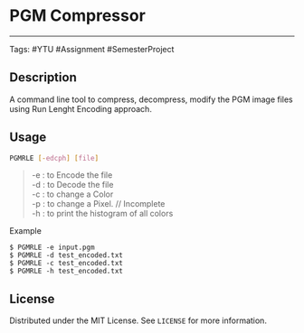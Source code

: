 # PGM Compressor

<hr>

Tags: #YTU #Assignment #SemesterProject

## Description

A command line tool to compress, decompress, modify the PGM image files using Run Lenght Encoding approach.


## Usage

```bash
PGMRLE [-edcph] [file]
```

> -e : to Encode the file  
-d : to Decode the file  
-c : to change a Color  
-p : to change a Pixel. // Incomplete  
-h : to print the histogram of all colors


Example
```
$ PGMRLE -e input.pgm
$ PGMRLE -d test_encoded.txt
$ PGMRLE -c test_encoded.txt
$ PGMRLE -h test_encoded.txt
```

<!-- LICENSE -->
## License

Distributed under the MIT License. See `LICENSE` for more information.
